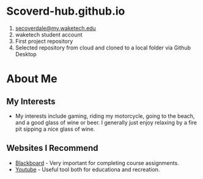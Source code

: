 # Scoverd-hub.github.io

1. secoverdale@my.waketech.edu
2. waketech student account
3. First project repository
4. Selected repository from cloud and cloned to a local folder via Github Desktop

# About Me
 ## My Interests
  - My interests include gaming, riding my motorcycle, going to the beach, and a good glass of wine or beer. I generally just enjoy relaxing by a fire pit sipping a nice glass of wine.
 ## Websites I Recommend
  - [Blackboard](www.blackboard.waketech.edu) - Very important for completing course assignments.
  - [Youtube](www.youtube.com) - Useful tool both for educationa and recreation.
